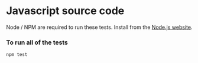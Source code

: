 # Javascript source code

Node / NPM are required to run these tests. Install from the [Node.js website](https://nodejs.org).

### To run all of the tests

```
npm test
```
